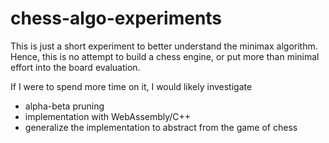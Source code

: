 # chess-algo-experiments

This is just a short experiment to better understand the minimax algorithm. Hence, this is no attempt to build a chess engine, or put more than minimal effort into the board evaluation.

If I were to spend more time on it, I would likely investigate
* alpha-beta pruning
* implementation with WebAssembly/C++
* generalize the implementation to abstract from the game of chess
